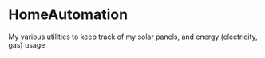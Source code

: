 # HomeAutomation
My various utilities to keep track of my solar panels, and energy (electricity, gas) usage

